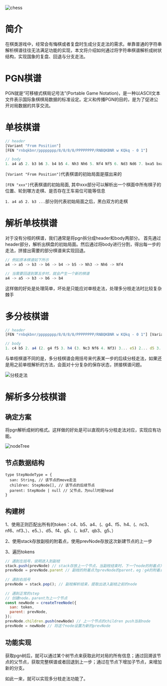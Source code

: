 ![chess](https://ydschool-video.nosdn.127.net/1664521990025chess1.jpg)
# 简介
在棋类游戏中，经常会有悔棋或者复盘时生成分支走法的需求。单靠普通的字符串解析棋谱往往无法满足功能的实现，本文将介绍如何通过将字符串棋谱解析成树状结构，实现国象的复盘、回退与分支走法。
# PGN棋谱
PGN就是“可移植式棋局记号法”(Portable Game Notation)，是一种以ASCII文本文件表示国际象棋棋局数据的标准设定。定义和传播PGN的目的，是为了促进公开对局数据的共享交流。
# 单枝棋谱
```js
// header
[Variant "From Position"]
[FEN "rnbqkbnr/pppppppp/8/8/8/8/PPPPPPPP/RNBQKBNR w KQkq - 0 1"]

// body
1. a4 a5 2. b3 b6 3. b4 b5 4. Nh3 Nh6 5. Nf4 Nf5 6. Nd3 Nd6 7. bxa5 bxa4 8. Rxa4 h5 9. h4 g5 10. g3 gxh4 11. gxh4 Nf5 12. Nb4 c5
```
```[Variant "From Position"]```代表棋谱的初始局面是摆出来的

```[FEN "xxx"]```代表棋谱的初始局面, 其中xxx部分可以解析出一个棋面中所有棋子的位置、轮到哪方走棋、是否存在王车易位可能等信息

```1. a4 a5 2. b3 ...```部分则代表初始局面之后，黑白双方的走棋
# 解析单枝棋谱
对于没有分枝的棋谱，我们通常是将pgn拆分成header和body两部分。
首先通过header部分，解析出棋盘的初始局面。然后通过将body进行分割，得出每一步的走法，拼接出需要的部分棋谱来实现回退。

```js
// 例如原本棋谱如下所示
a4 -> a5 -> b3 -> b6 -> b4 -> b5 -> Nh3 -> Nh6 -> Nf4

// 当需要回退到第五步时，就会产生一个新的棋谱
a4 -> a5 -> b3 -> b6 -> b4
```

这样做的好处是处理简单，坏处是只能应对单枝走法，处理多分枝走法时比较复杂棘手

# 多分枝棋谱
```js
// header
[FEN "rnbqkbnr/pppppppp/8/8/8/8/PPPPPPPP/RNBQKBNR w KQkq - 0 1"] [Variant "From Position"]

// body
1. c4 b5 2. a4 (2. g4 f5 3. h4 (3. Nc3 Nf6 4. Nf3) 3... e5) 2... d5 3. f4 g5 (3... Kd7 4. Qb3 g5)
```
与单枝棋谱不同的是，多分枝棋谱会用括号来代表某一步的后续分枝走法，如果还是用之前单枝解析的方法，会面对十分复杂的保存状态，拼接棋谱问题。

![分枝走法](https://ydschool-video.nosdn.127.net/1664529002041%E5%88%86%E6%94%AF%E8%B5%B0%E6%B3%951)

# 解析多分枝棋谱
## 确定方案
将pgn解析成树的格式。这样做的好处是可以直观的与分枝走法对应，实现应有功能。

![nodeTree](https://ydschool-video.nosdn.127.net/1664528801410nodeTree.png)

## 节点数据结构

```
type StepNodeType = {
  san: String, // 该节点的move走法
  children: StepNode[], // 该节点的后续节点
  parent: StepNode | null // 父节点，为null时是head
}
```

## 构建树

1、使用正则匹配出所有的token：c4、b5、a4、(、g4、f5、h4、(、nc3、nf6、nf3、）、e5、）、d5、f4、g5、（、kd7、qb3、g5、）

2、使用stack存放副枝的附着点，使用prevNode存放这次新建节点的上一步

3、遍历tokens
```js
// 遇到左括号，说明进入到副枝
stack.push(prevNode) // stack存放上一个节点，当副枝结束时，下一个node的附着点为现在的prevNode，例如d5的附着点为a4
prevNode = prevNode.parent // 副枝的附着点为prevNode的parent，eg：g4的附着点为b5，而不是a4
 
// 遇到右括号
prevNode = stack.pop(); // 副枝解析结束，提取出进入副枝之前的node
 
// 遇到正常的step
// 创建node，parent为上一个节点
const newNode = createTreeNode({
  san: token,
  parent: prevNode,
});
prevNode.children.push(newNode) // 上一个节点的children push当前node
prevNode = newNode // 将这个node设置为新的prevNode
```

## 功能实现
获取pgn树后，就可以通过某个树节点来获取此时对局的所有信息；通过回溯该节点的父节点，获取完整棋谱或者回退到上一步；通过在节点下增加子节点，来增加新的分支。

如此一来，就可以实现多分枝走法功能了。